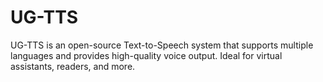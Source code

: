 # UG-TTS
UG-TTS is an open-source Text-to-Speech system that supports multiple languages and provides high-quality voice output. Ideal for virtual assistants, readers, and more.
